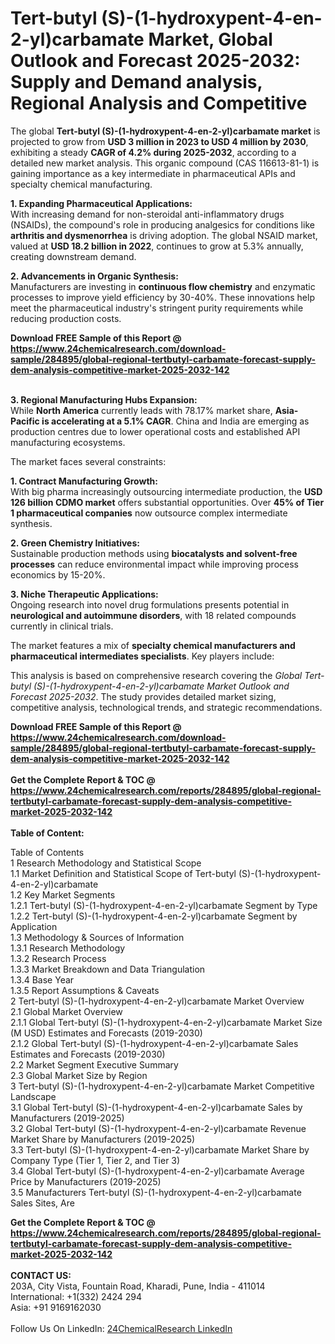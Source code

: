 <h1>Tert-butyl (S)-(1-hydroxypent-4-en-2-yl)carbamate Market, Global Outlook and Forecast 2025-2032: Supply and Demand analysis, Regional Analysis and Competitive</h1><p>The global <strong>Tert-butyl (S)-(1-hydroxypent-4-en-2-yl)carbamate market</strong> is projected to grow from <strong>USD 3 million in 2023 to USD 4 million by 2030</strong>, exhibiting a steady <strong>CAGR of 4.2% during 2025-2032</strong>, according to a detailed new market analysis. This organic compound (CAS 116613-81-1) is gaining importance as a key intermediate in pharmaceutical APIs and specialty chemical manufacturing.</p><p><strong>1. Expanding Pharmaceutical Applications:</strong><br>
With increasing demand for non-steroidal anti-inflammatory drugs (NSAIDs), the compound's role in producing analgesics for conditions like <strong>arthritis and dysmenorrhea</strong> is driving adoption. The global NSAID market, valued at <strong>USD 18.2 billion in 2022</strong>, continues to grow at 5.3% annually, creating downstream demand.</p><p><strong>2. Advancements in Organic Synthesis:</strong><br>
Manufacturers are investing in <strong>continuous flow chemistry</strong> and enzymatic processes to improve yield efficiency by 30-40%. These innovations help meet the pharmaceutical industry's stringent purity requirements while reducing production costs.</p><div><b>Download FREE Sample of this Report @ 
            <a href="https://www.24chemicalresearch.com/download-sample/284895/global-regional-tertbutyl-carbamate-forecast-supply-dem-analysis-competitive-market-2025-2032-142">
            https://www.24chemicalresearch.com/download-sample/284895/global-regional-tertbutyl-carbamate-forecast-supply-dem-analysis-competitive-market-2025-2032-142</a></b></div><br><p><strong>3. Regional Manufacturing Hubs Expansion:</strong><br>
While <strong>North America</strong> currently leads with 78.17% market share, <strong>Asia-Pacific is accelerating at a 5.1% CAGR</strong>. China and India are emerging as production centres due to lower operational costs and established API manufacturing ecosystems.</p><p>The market faces several constraints:</p><p><strong>1. Contract Manufacturing Growth:</strong><br>
With big pharma increasingly outsourcing intermediate production, the <strong>USD 126 billion CDMO market</strong> offers substantial opportunities. Over <strong>45% of Tier 1 pharmaceutical companies</strong> now outsource complex intermediate synthesis.</p><p><strong>2. Green Chemistry Initiatives:</strong><br>
Sustainable production methods using <strong>biocatalysts and solvent-free processes</strong> can reduce environmental impact while improving process economics by 15-20%.</p><p><strong>3. Niche Therapeutic Applications:</strong><br>
Ongoing research into novel drug formulations presents potential in <strong>neurological and autoimmune disorders</strong>, with 18 related compounds currently in clinical trials.</p><p>The market features a mix of <strong>specialty chemical manufacturers and pharmaceutical intermediates specialists</strong>. Key players include:</p><p>This analysis is based on comprehensive research covering the <em>Global Tert-butyl (S)-(1-hydroxypent-4-en-2-yl)carbamate Market Outlook and Forecast 2025-2032</em>. The study provides detailed market sizing, competitive analysis, technological trends, and strategic recommendations.</p><div><b>Download FREE Sample of this Report @ 
            <a href="https://www.24chemicalresearch.com/download-sample/284895/global-regional-tertbutyl-carbamate-forecast-supply-dem-analysis-competitive-market-2025-2032-142">
            https://www.24chemicalresearch.com/download-sample/284895/global-regional-tertbutyl-carbamate-forecast-supply-dem-analysis-competitive-market-2025-2032-142</a></b></div><br><div><b>Get the Complete Report & TOC @ 
            <a href="https://www.24chemicalresearch.com/reports/284895/global-regional-tertbutyl-carbamate-forecast-supply-dem-analysis-competitive-market-2025-2032-142">
            https://www.24chemicalresearch.com/reports/284895/global-regional-tertbutyl-carbamate-forecast-supply-dem-analysis-competitive-market-2025-2032-142</a></b></div><br>
            <b>Table of Content:</b><p>Table of Contents<br />
1 Research Methodology and Statistical Scope<br />
1.1 Market Definition and Statistical Scope of Tert-butyl (S)-(1-hydroxypent-4-en-2-yl)carbamate<br />
1.2 Key Market Segments<br />
1.2.1 Tert-butyl (S)-(1-hydroxypent-4-en-2-yl)carbamate Segment by Type<br />
1.2.2 Tert-butyl (S)-(1-hydroxypent-4-en-2-yl)carbamate Segment by Application<br />
1.3 Methodology & Sources of Information<br />
1.3.1 Research Methodology<br />
1.3.2 Research Process<br />
1.3.3 Market Breakdown and Data Triangulation<br />
1.3.4 Base Year<br />
1.3.5 Report Assumptions & Caveats<br />
2 Tert-butyl (S)-(1-hydroxypent-4-en-2-yl)carbamate Market Overview<br />
2.1 Global Market Overview<br />
2.1.1 Global Tert-butyl (S)-(1-hydroxypent-4-en-2-yl)carbamate Market Size (M USD) Estimates and Forecasts (2019-2030)<br />
2.1.2 Global Tert-butyl (S)-(1-hydroxypent-4-en-2-yl)carbamate Sales Estimates and Forecasts (2019-2030)<br />
2.2 Market Segment Executive Summary<br />
2.3 Global Market Size by Region<br />
3 Tert-butyl (S)-(1-hydroxypent-4-en-2-yl)carbamate Market Competitive Landscape<br />
3.1 Global Tert-butyl (S)-(1-hydroxypent-4-en-2-yl)carbamate Sales by Manufacturers (2019-2025)<br />
3.2 Global Tert-butyl (S)-(1-hydroxypent-4-en-2-yl)carbamate Revenue Market Share by Manufacturers (2019-2025)<br />
3.3 Tert-butyl (S)-(1-hydroxypent-4-en-2-yl)carbamate Market Share by Company Type (Tier 1, Tier 2, and Tier 3)<br />
3.4 Global Tert-butyl (S)-(1-hydroxypent-4-en-2-yl)carbamate Average Price by Manufacturers (2019-2025)<br />
3.5 Manufacturers Tert-butyl (S)-(1-hydroxypent-4-en-2-yl)carbamate Sales Sites, Are</p><div><b>Get the Complete Report & TOC @ 
            <a href="https://www.24chemicalresearch.com/reports/284895/global-regional-tertbutyl-carbamate-forecast-supply-dem-analysis-competitive-market-2025-2032-142">
            https://www.24chemicalresearch.com/reports/284895/global-regional-tertbutyl-carbamate-forecast-supply-dem-analysis-competitive-market-2025-2032-142</a></b></div><br><b>CONTACT US:</b><br>
            203A, City Vista, Fountain Road, Kharadi, Pune, India - 411014<br>
            International: +1(332) 2424 294<br>
            Asia: +91 9169162030 <br><br>
            Follow Us On LinkedIn: <a href="https://www.linkedin.com/company/24chemicalresearch/">24ChemicalResearch LinkedIn</a>